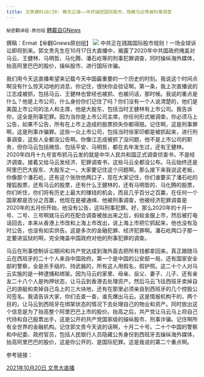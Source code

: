 ```yaml
---
title: 文贵爆料10/20: 瞒天过海——中共操控国际股市，隐瞒马云等被刑事调查
---
```

`秘密翻译组-原创组` [轉載自GNews](https://gnews.org/zh-hans/1606422/)

撰稿：Ermat【㊙️翻Gnews原创组】
![](https://assets.gnews.org/wp-content/uploads/2021/10/1-4-1.jpeg)
中共正在践踏国际股市规则！一场全球诉讼即将到来。郭文贵先生在10月17日大直播中，揭露了2020年中共国政府掩盖对马云、王健林、马明哲、马化腾、潘石屹等的刑事犯罪调查，同时操纵海外媒体，抬高阿里巴巴的股价，操纵股市、进行国际诈骗。

我们用今天这直播希望来记载今天中国最重要的一个历史的时刻。我说这个时间点啊没有什么惊天动地的消息，你记住，很快你会验证啊。第一条，我上次直播说的江志成被抓，包括马云、王健林也曾经也被抓、也被问话，那时候。我说的重点是什么？他是上市公司，什么身份你们记住了吗？你们没有一个人说清楚的，他们是美国上市公司的法人和主席，他是大股东，包括当时王健林有上市公司。我告诉你，这全是刑事犯罪。因为当你是上市公司主席，你任何形式被调查，你必须马上公告，如果不公告，所有在上市上造成的股票损失你都得赔。记住啊，这是刑事罪啊，这是刑事诈骗罪。这些一众上市公司，包括当时徐家印都是被抓起来，进行刑事调查，这些人全都没公告啊。你像江志成被抓了没问题，他不是上市公司的职务，但你马云包括微信、包括平安、马明哲，都在去年发生过，还有王健林。2020年四月十九号宣布抓马云发的就是中华人民共和国正式调查侦查书，不是经济调查。接着又给马云发经济、犯罪调查书，这些马云全都没公布。马云始终还是阿里巴巴大股东、大股东之一。大家要记住这个问题啊。那么接下来我说这老板，你像那个潘石屹，还有这个张欣他两口子，现在大家记住，你们谁要买了潘石屹的搜狐股票，还有马云的股票，还有什么王健林的，还有马明哲的、马化腾的股票，你们听住，你们将有历史上最大的赚钱的机会，而且几乎百分之百赢，在任何一个国家都是百分之百赢，他现在是被通缉、他被刑事调查，他被经济犯罪调查是2020年的五月份开始，他没有公告，这叫刑事犯罪。好，那么2020年的十月一号、二号、三号啊就马云的在配合调查被放出来之后，蚂蚁金服上市，然后被打电话回去，本来从香港上市改和上海上市改出，说上海上市把它抓起来，他也没有及时公告，也没有如实供告。这是多次的金融犯罪、经济犯罪啊。潘石屹两口子那一定要进监狱的啊，完全掩盖中国政府对他的刑事犯罪的调查。

马云在刑事控制诉讼期间和共产党达成到海外面去把所有钱都拿回来。真正跟随马云在西班牙的二十个人来自中国政府。第一个是中国的公安部一局，还有国家安全部的警察，全是杀手级的、持武器的，所有这人用假名，假护照。这二十个人对马云实施的是一种逮捕和绑架。因为马云的家里、母亲、岳父、妻子、儿子、还有亲友二十八个人是拘押状态，让马云到香港去处理资产。然后马云飞往西班牙卖掉自己的游艇和卖掉自己岛上的三大块地，还有在那里必须亲自到西班牙的几个控股公司签名。我请告诉大家，你们去查一查，谁先爆出马云。这是情报机构干的，两个目的，让马云到西班牙在绑架状态的情况下去处理自己的物业和资产。同时放出这个信息是为了抬高整个阿里巴巴上市的股价。抬高之后，共产党让马云马上将自己代持和自己股票出手，这是公开的共产党国家级的操纵股市、刑事诈骗。记住啊所有全世界的金融机构。记住郭文贵今天说的话啊，十月二十号。二十个中国的警察和中纪委、政府官员，包括人民银行人员隐藏公务身份到西班牙去操纵海外媒体，抬高阿里巴巴的股价，这是你公开的、是国际犯罪。这是我说的第二个重点啊。

参考链接：

[2021年10月20日 文贵大直播](https://gtv.org/broadcast/watch/61700c08304e992109b806ef)
